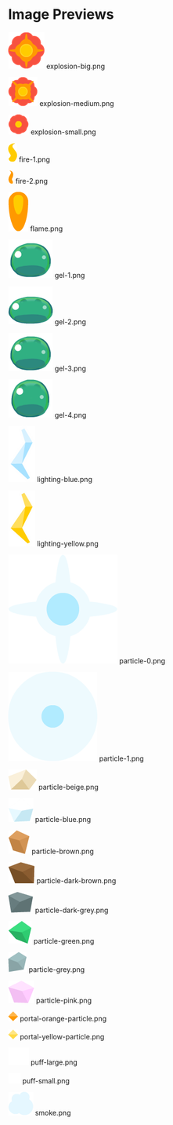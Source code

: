 # Image Previews

![explosion-big.png](explosion-big.png) explosion-big.png

![explosion-medium.png](explosion-medium.png) explosion-medium.png

![explosion-small.png](explosion-small.png) explosion-small.png

![fire-1.png](fire-1.png) fire-1.png

![fire-2.png](fire-2.png) fire-2.png

![flame.png](flame.png) flame.png

![gel-1.png](gel-1.png) gel-1.png

![gel-2.png](gel-2.png) gel-2.png

![gel-3.png](gel-3.png) gel-3.png

![gel-4.png](gel-4.png) gel-4.png

![lighting-blue.png](lighting-blue.png) lighting-blue.png

![lighting-yellow.png](lighting-yellow.png) lighting-yellow.png

![particle-0.png](particle-0.png) particle-0.png

![particle-1.png](particle-1.png) particle-1.png

![particle-beige.png](particle-beige.png) particle-beige.png

![particle-blue.png](particle-blue.png) particle-blue.png

![particle-brown.png](particle-brown.png) particle-brown.png

![particle-dark-brown.png](particle-dark-brown.png) particle-dark-brown.png

![particle-dark-grey.png](particle-dark-grey.png) particle-dark-grey.png

![particle-green.png](particle-green.png) particle-green.png

![particle-grey.png](particle-grey.png) particle-grey.png

![particle-pink.png](particle-pink.png) particle-pink.png

![portal-orange-particle.png](portal-orange-particle.png) portal-orange-particle.png

![portal-yellow-particle.png](portal-yellow-particle.png) portal-yellow-particle.png

![puff-large.png](puff-large.png) puff-large.png

![puff-small.png](puff-small.png) puff-small.png

![smoke.png](smoke.png) smoke.png

